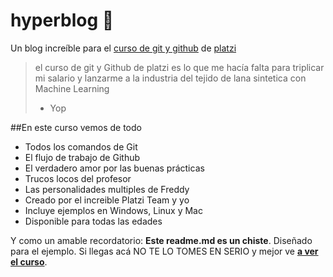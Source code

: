 # hyperblog 💚
Un blog increíble para el [curso de git y github](http://platzi.com/clases/git-github/ "curso de git y github") de [platzi](http://platzi.com "platzi")
> el curso de git y Github de platzi es lo que me hacía falta para triplicar mi salario y lanzarme a la industria del tejido de lana sintetica con Machine Learning
>- Yop

##En este curso vemos de todo
* Todos los comandos de Git
* El flujo de trabajo de Github
* El verdadero amor por las buenas prácticas
* Trucos locos del profesor
* Las personalidades multiples de Freddy
* Creado por el increible Platzi Team y yo
* Incluye ejemplos en Windows, Linux y Mac
* Disponible para todas las edades

Y como un amable recordatorio: **Este readme.md es un chiste**. Diseñado para el ejemplo. Si llegas acá NO TE LO TOMES EN SERIO y mejor ve [**a ver el curso**](https://platzi.com/clases/git-github/ "a ver el curso").
